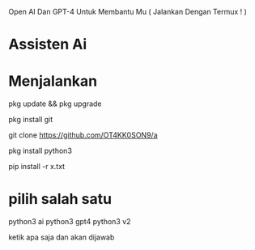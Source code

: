 
Open AI Dan GPT-4 Untuk Membantu Mu ( Jalankan Dengan Termux ! )

<h1> Assisten Ai </h1>

# Menjalankan
pkg update && pkg upgrade



pkg install git




git clone https://github.com/OT4KK0SON9/a






pkg install python3








pip install -r x.txt








# pilih salah satu
python3 ai
python3 gpt4
python3 v2

<p> ketik apa saja dan akan dijawab </p>
